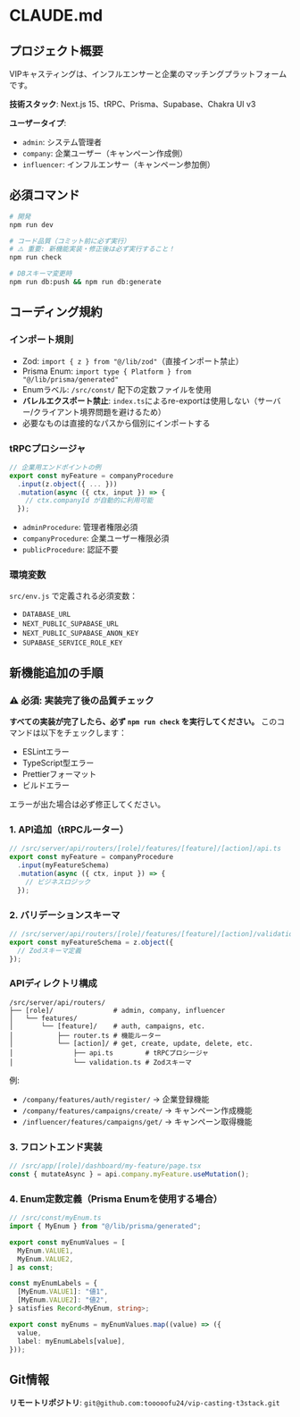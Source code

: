 # CLAUDE.md

## プロジェクト概要

VIPキャスティングは、インフルエンサーと企業のマッチングプラットフォームです。

**技術スタック**: Next.js 15、tRPC、Prisma、Supabase、Chakra UI v3

**ユーザータイプ**:

- `admin`: システム管理者
- `company`: 企業ユーザー（キャンペーン作成側）
- `influencer`: インフルエンサー（キャンペーン参加側）

## 必須コマンド

```bash
# 開発
npm run dev

# コード品質（コミット前に必ず実行）
# ⚠️ 重要: 新機能実装・修正後は必ず実行すること！
npm run check

# DBスキーマ変更時
npm run db:push && npm run db:generate
```

## コーディング規約

### インポート規則

- Zod: `import { z } from "@/lib/zod"`（直接インポート禁止）
- Prisma Enum: `import type { Platform } from "@/lib/prisma/generated"`
- Enumラベル: `/src/const/` 配下の定数ファイルを使用
- **バレルエクスポート禁止**: `index.ts`によるre-exportは使用しない（サーバー/クライアント境界問題を避けるため）
- 必要なものは直接的なパスから個別にインポートする

### tRPCプロシージャ

```typescript
// 企業用エンドポイントの例
export const myFeature = companyProcedure
  .input(z.object({ ... }))
  .mutation(async ({ ctx, input }) => {
    // ctx.companyId が自動的に利用可能
  });
```

- `adminProcedure`: 管理者権限必須
- `companyProcedure`: 企業ユーザー権限必須
- `publicProcedure`: 認証不要

### 環境変数

`src/env.js` で定義される必須変数：

- `DATABASE_URL`
- `NEXT_PUBLIC_SUPABASE_URL`
- `NEXT_PUBLIC_SUPABASE_ANON_KEY`
- `SUPABASE_SERVICE_ROLE_KEY`

## 新機能追加の手順

### ⚠️ 必須: 実装完了後の品質チェック

**すべての実装が完了したら、必ず `npm run check` を実行してください。**
このコマンドは以下をチェックします：
- ESLintエラー
- TypeScript型エラー
- Prettierフォーマット
- ビルドエラー

エラーが出た場合は必ず修正してください。

### 1. API追加（tRPCルーター）

```typescript
// /src/server/api/routers/[role]/features/[feature]/[action]/api.ts
export const myFeature = companyProcedure
  .input(myFeatureSchema)
  .mutation(async ({ ctx, input }) => {
    // ビジネスロジック
  });
```

### 2. バリデーションスキーマ

```typescript
// /src/server/api/routers/[role]/features/[feature]/[action]/validation.ts
export const myFeatureSchema = z.object({
  // Zodスキーマ定義
});
```

### APIディレクトリ構成

```
/src/server/api/routers/
├── [role]/               # admin, company, influencer
│   └── features/
│       └── [feature]/    # auth, campaigns, etc.
│           ├── router.ts # 機能ルーター
│           └── [action]/ # get, create, update, delete, etc.
│               ├── api.ts        # tRPCプロシージャ
│               └── validation.ts # Zodスキーマ
```

例:

- `/company/features/auth/register/` → 企業登録機能
- `/company/features/campaigns/create/` → キャンペーン作成機能
- `/influencer/features/campaigns/get/` → キャンペーン取得機能

### 3. フロントエンド実装

```typescript
// /src/app/[role]/dashboard/my-feature/page.tsx
const { mutateAsync } = api.company.myFeature.useMutation();
```

### 4. Enum定数定義（Prisma Enumを使用する場合）

```typescript
// /src/const/myEnum.ts
import { MyEnum } from "@/lib/prisma/generated";

export const myEnumValues = [
  MyEnum.VALUE1,
  MyEnum.VALUE2,
] as const;

const myEnumLabels = {
  [MyEnum.VALUE1]: "値1",
  [MyEnum.VALUE2]: "値2",
} satisfies Record<MyEnum, string>;

export const myEnums = myEnumValues.map((value) => ({
  value,
  label: myEnumLabels[value],
}));
```

## Git情報

**リモートリポジトリ**: `git@github.com:tooooofu24/vip-casting-t3stack.git`
